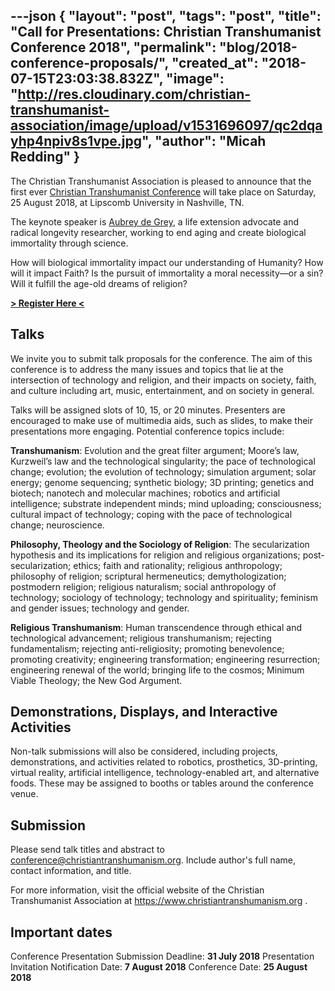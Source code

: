 ---json
{
	"layout": "post",
	"tags": "post",
    "title": "Call for Presentations: Christian Transhumanist Conference 2018",
    "permalink": "blog/2018-conference-proposals/",
    "created_at": "2018-07-15T23:03:38.832Z",
    "image":  "http://res.cloudinary.com/christian-transhumanist-association/image/upload/v1531696097/qc2dqayhp4npiv8s1vpe.jpg",
    "author": "Micah Redding"
}
---
The Christian Transhumanist Association is pleased to announce that the first ever [Christian Transhumanist Conference](https://www.christiantranshumanism.org/conference) will take place on Saturday, 25 August 2018, at Lipscomb University in Nashville, TN.

The keynote speaker is [Aubrey de Grey](https://www.christiantranshumanism.org/podcast/36), a life extension advocate and radical longevity researcher, working to end aging and create biological immortality through science.

How will biological immortality impact our understanding of Humanity? How will it impact Faith? Is the pursuit of immortality a moral necessity—or a sin? Will it fulfill the age-old dreams of religion?

**[> Register Here <](https://www.christiantranshumanism.org/conference)**

## Talks

We invite you to submit talk proposals for the conference. The aim of this conference is to address the many issues and topics that lie at the intersection of technology and religion, and their impacts on society, faith, and culture including art, music, entertainment, and on society in general. 

Talks will be assigned slots of 10, 15, or 20 minutes. Presenters are encouraged to make use of multimedia aids, such as slides, to make their presentations more engaging. Potential conference topics include:

**Transhumanism**: Evolution and the great filter argument; Moore’s law, Kurzweil’s law and the technological singularity; the pace of technological change; evolution; the evolution of technology; simulation argument; solar energy; genome sequencing; synthetic biology; 3D printing; genetics and biotech; nanotech and molecular machines; robotics and artificial intelligence; substrate independent minds; mind uploading; consciousness; cultural impact of technology; coping with the pace of technological change; neuroscience.

**Philosophy, Theology and the Sociology of Religion**: The secularization hypothesis and its implications for religion and religious organizations; post-secularization; ethics; faith and rationality; religious anthropology; philosophy of religion; scriptural hermeneutics; demythologization; postmodern religion; religious naturalism; social anthropology of technology; sociology of technology; technology and spirituality; feminism and gender issues; technology and gender.

**Religious Transhumanism**: Human transcendence through ethical and technological advancement; religious transhumanism; rejecting fundamentalism; rejecting anti-religiosity; promoting benevolence; promoting creativity; engineering transformation; engineering resurrection; engineering renewal of the world; bringing life to the cosmos; Minimum Viable Theology; the New God Argument.

## Demonstrations, Displays, and Interactive Activities

Non-talk submissions will also be considered, including projects, demonstrations, and activities related to robotics, prosthetics, 3D-printing, virtual reality, artificial intelligence, technology-enabled art, and alternative foods. These may be assigned to booths or tables around the conference venue.

## Submission

Please send talk titles and abstract to [conference@christiantranshumanism.org](mailto:conference@christiantranshumanism.org?subject=Conference%20Proposal&body=Title%3A%0AAbstract%3A%0AAuthor%20Name%20%26%20Title%3A). Include author's full name, contact information, and title.

For more information, visit the official website of the Christian Transhumanist Association at https://www.christiantranshumanism.org . 

## Important dates

Conference Presentation Submission Deadline: **31 July 2018**
Presentation Invitation Notification Date: **7 August 2018**
Conference Date: **25 August 2018** 
